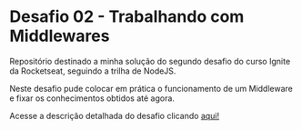 # Desafio 02 - Trabalhando com Middlewares

Repositório destinado a minha solução do segundo desafio do curso Ignite da Rocketseat, seguindo a trilha de NodeJS.

Neste desafio pude colocar em prática o funcionamento de um Middleware e fixar os conhecimentos obtidos até agora.

Acesse a descrição detalhada do desafio clicando [aqui!](https://www.notion.so/Desafio-02-Trabalhando-com-middlewares-4f89bf538c2e4ee291382b92bdc36790)
